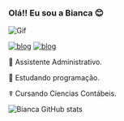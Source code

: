  
 ### Olá!! Eu sou a Bianca 😊
 
 
![Gif](https://www.minirecados.com/i/ba/c9/364.gif)

[![blog](https://img.shields.io/badge/Instagram-E4405F?style=for-the-badge&logo=instagram&logoColor=white)](https://www.instagram.com/biancarodrigueixx/)
 [![blog](	https://img.shields.io/badge/LinkedIn-0077B5?style=for-the-badge&logo=linkedin&logoColor=white)](https://www.linkedin.com/in/bianca-rodrigues-31989718a/)

💼 Assistente Administrativo. 

📖 Estudando programação.

☤ Cursando Ciencias Contábeis. 

![Bianca GitHub stats](https://github-readme-stats.vercel.app/api?username=BRS23&show_icons=true&theme=tokyonight)
